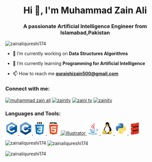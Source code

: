 <h1 align="center">Hi 👋, I'm Muhammad Zain Ali</h1>
<h3 align="center">A passionate Artificial Intelligence Engineer from Islamabad,Pakistan</h3>

<p align="right" alt="coding" width="400"src="https://camo.githubusercontent.com/8bf6f6d78abc81fcf9c49f10649423e73ea44bc248e83aaae8759d401c829a84/68747470733a2f2f70687973696373677572756b756c2e66696c65732e776f726470726573732e636f6d2f323031392f30322f6368617261637465722d312e676966
"></p>

<p align="left"> <img src="https://komarev.com/ghpvc/?username=zainaliqureshi174&label=Profile%20views&color=0e75b6&style=flat" alt="zainaliqureshi174" /> </p>

- 🔭 I’m currently working on **Data Structures Algorithms**

- 🌱 I’m currently learning **Programming for Artificial Intelligence**

- 📫 How to reach me **quraishizain500@gmail.com**

<h3 align="left">Connect with me:</h3>
<p align="left">
<a href="https://linkedin.com/in/muhammad zain ali" target="blank"><img align="center" src="https://raw.githubusercontent.com/rahuldkjain/github-profile-readme-generator/master/src/images/icons/Social/linked-in-alt.svg" alt="muhammad zain ali" height="30" width="40" /></a>
<a href="https://instagram.com/zainitv" target="blank"><img align="center" src="https://raw.githubusercontent.com/rahuldkjain/github-profile-readme-generator/master/src/images/icons/Social/instagram.svg" alt="zainitv" height="30" width="40" /></a>
<a href="https://www.youtube.com/c/zaini tv" target="blank"><img align="center" src="https://raw.githubusercontent.com/rahuldkjain/github-profile-readme-generator/master/src/images/icons/Social/youtube.svg" alt="zaini tv" height="30" width="40" /></a>
<a href="https://www.leetcode.com/zainitv" target="blank"><img align="center" src="https://raw.githubusercontent.com/rahuldkjain/github-profile-readme-generator/master/src/images/icons/Social/leet-code.svg" alt="zainitv" height="30" width="40" /></a>
</p>

<h3 align="left">Languages and Tools:</h3>
<p align="left"> <a href="https://www.cprogramming.com/" target="_blank" rel="noreferrer"> <img src="https://raw.githubusercontent.com/devicons/devicon/master/icons/c/c-original.svg" alt="c" width="40" height="40"/> </a> <a href="https://www.w3schools.com/cpp/" target="_blank" rel="noreferrer"> <img src="https://raw.githubusercontent.com/devicons/devicon/master/icons/cplusplus/cplusplus-original.svg" alt="cplusplus" width="40" height="40"/> </a> <a href="https://www.w3schools.com/css/" target="_blank" rel="noreferrer"> <img src="https://raw.githubusercontent.com/devicons/devicon/master/icons/css3/css3-original-wordmark.svg" alt="css3" width="40" height="40"/> </a> <a href="https://www.w3.org/html/" target="_blank" rel="noreferrer"> <img src="https://raw.githubusercontent.com/devicons/devicon/master/icons/html5/html5-original-wordmark.svg" alt="html5" width="40" height="40"/> </a> <a href="https://www.adobe.com/in/products/illustrator.html" target="_blank" rel="noreferrer"> <img src="https://www.vectorlogo.zone/logos/adobe_illustrator/adobe_illustrator-icon.svg" alt="illustrator" width="40" height="40"/> </a> <a href="https://www.java.com" target="_blank" rel="noreferrer"> <img src="https://raw.githubusercontent.com/devicons/devicon/master/icons/java/java-original.svg" alt="java" width="40" height="40"/> </a> <a href="https://www.linux.org/" target="_blank" rel="noreferrer"> <img src="https://raw.githubusercontent.com/devicons/devicon/master/icons/linux/linux-original.svg" alt="linux" width="40" height="40"/> </a> <a href="https://www.python.org" target="_blank" rel="noreferrer"> <img src="https://raw.githubusercontent.com/devicons/devicon/master/icons/python/python-original.svg" alt="python" width="40" height="40"/> </a> <a href="https://www.scala-lang.org" target="_blank" rel="noreferrer"> <img src="https://raw.githubusercontent.com/devicons/devicon/master/icons/scala/scala-original.svg" alt="scala" width="40" height="40"/> </a> </p>

<p><img align="left" src="https://github-readme-stats.vercel.app/api/top-langs?username=zainaliqureshi174&show_icons=true&locale=en&layout=compact" alt="zainaliqureshi174" /></p>

<p>&nbsp;<img align="center" src="https://github-readme-stats.vercel.app/api?username=zainaliqureshi174&show_icons=true&locale=en" alt="zainaliqureshi174" /></p>

<p><img align="center" src="https://github-readme-streak-stats.herokuapp.com/?user=zainaliqureshi174&" alt="zainaliqureshi174" /></p>
